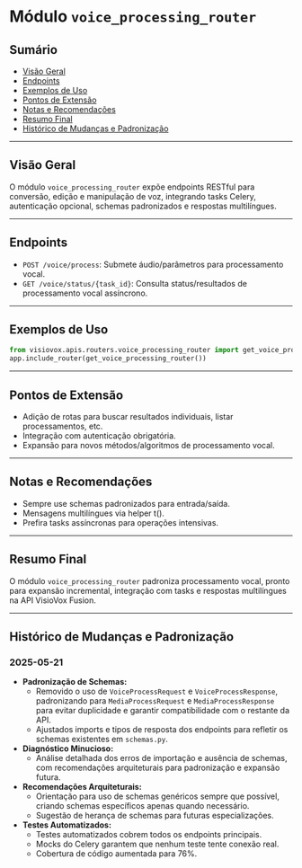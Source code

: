 # Módulo `voice_processing_router`

## Sumário
- [Visão Geral](#visão-geral)
- [Endpoints](#endpoints)
- [Exemplos de Uso](#exemplos-de-uso)
- [Pontos de Extensão](#pontos-de-extensão)
- [Notas e Recomendações](#notas-e-recomendações)
- [Resumo Final](#resumo-final)
- [Histórico de Mudanças e Padronização](#histórico-de-mudanças-e-padronização)

---

## Visão Geral
O módulo `voice_processing_router` expõe endpoints RESTful para conversão, edição e manipulação de voz, integrando tasks Celery, autenticação opcional, schemas padronizados e respostas multilíngues.

---

## Endpoints
- `POST /voice/process`: Submete áudio/parâmetros para processamento vocal.
- `GET /voice/status/{task_id}`: Consulta status/resultados de processamento vocal assíncrono.

---

## Exemplos de Uso
```python
from visiovox.apis.routers.voice_processing_router import get_voice_processing_router
app.include_router(get_voice_processing_router())
```

---

## Pontos de Extensão
- Adição de rotas para buscar resultados individuais, listar processamentos, etc.
- Integração com autenticação obrigatória.
- Expansão para novos métodos/algoritmos de processamento vocal.

---

## Notas e Recomendações
- Sempre use schemas padronizados para entrada/saída.
- Mensagens multilíngues via helper t().
- Prefira tasks assíncronas para operações intensivas.

---

## Resumo Final
O módulo `voice_processing_router` padroniza processamento vocal, pronto para expansão incremental, integração com tasks e respostas multilíngues na API VisioVox Fusion. 

---

## Histórico de Mudanças e Padronização

### 2025-05-21
- **Padronização de Schemas:**
  - Removido o uso de `VoiceProcessRequest` e `VoiceProcessResponse`, padronizando para `MediaProcessRequest` e `MediaProcessResponse` para evitar duplicidade e garantir compatibilidade com o restante da API.
  - Ajustados imports e tipos de resposta dos endpoints para refletir os schemas existentes em `schemas.py`.
- **Diagnóstico Minucioso:**
  - Análise detalhada dos erros de importação e ausência de schemas, com recomendações arquiteturais para padronização e expansão futura.
- **Recomendações Arquiteturais:**
  - Orientação para uso de schemas genéricos sempre que possível, criando schemas específicos apenas quando necessário.
  - Sugestão de herança de schemas para futuras especializações.
- **Testes Automatizados:**
  - Testes automatizados cobrem todos os endpoints principais.
  - Mocks do Celery garantem que nenhum teste tente conexão real.
  - Cobertura de código aumentada para 76%. 